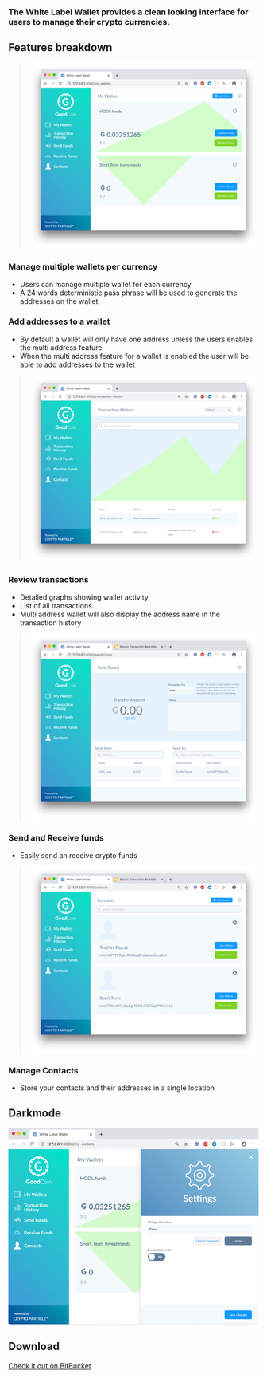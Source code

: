 ### The White Label Wallet provides a clean looking interface for users to manage their crypto currencies.

## Features breakdown

>![ex. Multiple Wallets](/assets/img/my-wallets.png)

### Manage multiple wallets per currency
- Users can manage multiple wallet for each currency
- A 24 words deterministic pass phrase will be used to generate the addresses on the wallet

### Add addresses to a wallet
- By default a wallet will only have one address unless the users enables the multi address feature
- When the multi address feature for a wallet is enabled the user will be able to add addresses to the wallet

>![ex. Transaction Details](/assets/img/transactions.png)

### Review transactions
- Detailed graphs showing wallet activity
- List of all transactions
- Multi address wallet will also display the address name in the transaction history

>![ex. Sending Funds](/assets/img/send-funds.png)

### Send and Receive funds
- Easily send an receive crypto funds

>![ex. Manage your contacts](/assets/img/contacts.png)

### Manage Contacts
- Store your contacts and their addresses in a single location

## Darkmode
![ex. Darkmode!](/assets/img/dark-mode.gif)

## Download

[Check it out on BitBucket](https://bitbucket.org/account/user/CodeParticle/projects/WLW)

